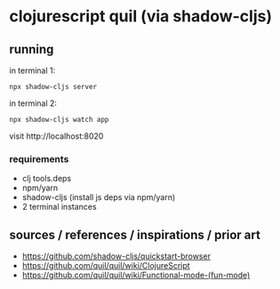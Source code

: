 # clojurescript quil (via shadow-cljs)

## running

in terminal 1:
```
npx shadow-cljs server
```

in terminal 2:
```
npx shadow-cljs watch app
```

visit http://localhost:8020

### requirements

- clj tools.deps 
- npm/yarn
- shadow-cljs (install js deps via npm/yarn)
- 2 terminal instances

## sources / references / inspirations / prior art

- https://github.com/shadow-cljs/quickstart-browser
- https://github.com/quil/quil/wiki/ClojureScript
- https://github.com/quil/quil/wiki/Functional-mode-(fun-mode)
